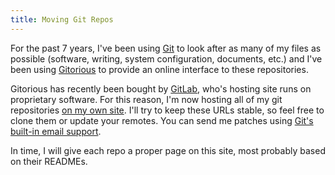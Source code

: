 ```yaml
---
title: Moving Git Repos
---
```


For the past 7 years, I've been using [Git](http://git-scm.com/) to look after as many of my files as possible (software, writing, system configuration, documents, etc.) and I've been using [Gitorious](http://gitorious.org) to provide an online interface to these repositories.

Gitorious has recently been bought by [GitLab](https://gitlab.com), who's hosting site runs on proprietary software. For this reason, I'm now hosting all of my git repositories [on my own site](/git). I'll try to keep these URLs stable, so feel free to clone them or update your remotes. You can send me patches using [Git's built-in email support](http://git-scm.com/docs/git-send-email).

In time, I will give each repo a proper page on this site, most probably based on their READMEs.

